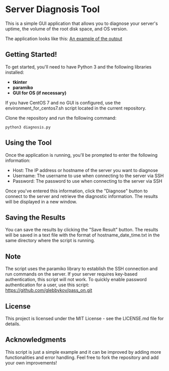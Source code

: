 # Server Diagnosis Tool
This is a simple GUI application that allows you to diagnose your server's uptime, the volume of the root disk space, and OS version.

The application looks like this:
[An example of the output](https://user-images.githubusercontent.com/122178014/214346924-20a7a297-0821-41d9-9429-07b2f6b5b00e.PNG)

## Getting Started!

To get started, you'll need to have Python 3 and the following libraries installed:

+ __tkinter__
+ __paramiko__
+ __GUI for OS (if necessary)__

If you have CentOS 7 and no GUI is configured, use the environment_for_centos7.sh script located in the current repository.

Clone the repository and run the following command:
```
python3 diagnosis.py
```

## Using the Tool

Once the application is running, you'll be prompted to enter the following information:

+ Host: The IP address or hostname of the server you want to diagnose
+ Username: The username to use when connecting to the server via SSH
+ Password: The password to use when connecting to the server via SSH

Once you've entered this information, click the "Diagnose" button to connect to the server and retrieve the diagnostic information. The results will be displayed in a new window.

## Saving the Results

You can save the results by clicking the "Save Result" button. The results will be saved in a text file with the format of hostname_date_time.txt in the same directory where the script is running.

## Note

The script uses the paramiko library to establish the SSH connection and run commands on the server. If your server requires key-based authentication, this script will not work. To quickly enable password authentication for a user, use this script: https://github.com/glebbykov/pass_on.git

## License
This project is licensed under the MIT License - see the LICENSE.md file for details.

## Acknowledgments
This script is just a simple example and it can be improved by adding more functionalities and error handling. Feel free to fork the repository and add your own improvements!







